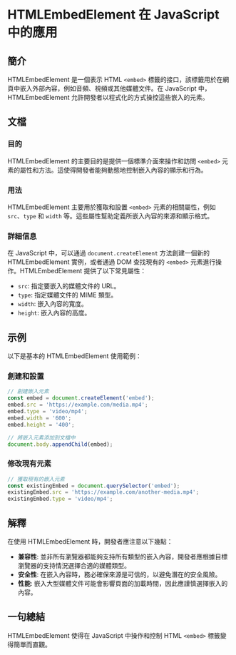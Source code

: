<!--
Meta Description: # HTMLEmbedElement 在 JavaScript 中的應用 ## 簡介 HTMLEmbedElement 是一個表示 HTML `<embed>` 標籤的接口，該標籤用於在網頁中嵌入外部內容，例如音頻、視頻或其他媒體文件。在 JavaScript 中，HTMLEmbedElement ...
Meta Keywords: embed, htmlembedelement, javascript, src, type
-->

# HTMLEmbedElement 在 JavaScript 中的應用

## 簡介
HTMLEmbedElement 是一個表示 HTML `<embed>` 標籤的接口，該標籤用於在網頁中嵌入外部內容，例如音頻、視頻或其他媒體文件。在 JavaScript 中，HTMLEmbedElement 允許開發者以程式化的方式操控這些嵌入的元素。

## 文檔
### 目的
HTMLEmbedElement 的主要目的是提供一個標準介面來操作和訪問 `<embed>` 元素的屬性和方法。這使得開發者能夠動態地控制嵌入內容的顯示和行為。

### 用法
HTMLEmbedElement 主要用於獲取和設置 `<embed>` 元素的相關屬性，例如 `src`、`type` 和 `width` 等。這些屬性幫助定義所嵌入內容的來源和顯示格式。

### 詳細信息
在 JavaScript 中，可以通過 `document.createElement` 方法創建一個新的 HTMLEmbedElement 實例，或者通過 DOM 查找現有的 `<embed>` 元素進行操作。HTMLEmbedElement 提供了以下常見屬性：

- `src`: 指定要嵌入的媒體文件的 URL。
- `type`: 指定媒體文件的 MIME 類型。
- `width`: 嵌入內容的寬度。
- `height`: 嵌入內容的高度。

## 示例
以下是基本的 HTMLEmbedElement 使用範例：

### 創建和設置
```javascript
// 創建嵌入元素
const embed = document.createElement('embed');
embed.src = 'https://example.com/media.mp4';
embed.type = 'video/mp4';
embed.width = '600';
embed.height = '400';

// 將嵌入元素添加到文檔中
document.body.appendChild(embed);
```

### 修改現有元素
```javascript
// 獲取現有的嵌入元素
const existingEmbed = document.querySelector('embed');
existingEmbed.src = 'https://example.com/another-media.mp4';
existingEmbed.type = 'video/mp4';
```

## 解釋
在使用 HTMLEmbedElement 時，開發者應注意以下幾點：

- **兼容性**: 並非所有瀏覽器都能夠支持所有類型的嵌入內容，開發者應根據目標瀏覽器的支持情況選擇合適的媒體類型。
- **安全性**: 在嵌入內容時，務必確保來源是可信的，以避免潛在的安全風險。
- **性能**: 嵌入大型媒體文件可能會影響頁面的加載時間，因此應謹慎選擇嵌入的內容。

## 一句總結
HTMLEmbedElement 使得在 JavaScript 中操作和控制 HTML `<embed>` 標籤變得簡單而直觀。